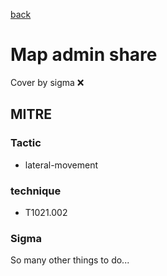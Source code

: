 [back](../index.md)
# Map admin share
Cover by sigma :x: 

## MITRE
### Tactic
  - lateral-movement

### technique
  - T1021.002

### Sigma

 So many other things to do...